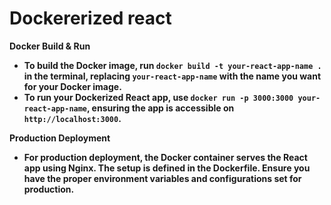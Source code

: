 # Dockererized react

<b>Docker Build & Run <b>
- To build the Docker image, run `docker build -t your-react-app-name .` in the terminal, replacing `your-react-app-name` with the name you want for your Docker image.
- To run your Dockerized React app, use `docker run -p 3000:3000 your-react-app-name`, ensuring the app is accessible on `http://localhost:3000`.

<b>Production Deployment<b>
- For production deployment, the Docker container serves the React app using Nginx. The setup is defined in the Dockerfile. Ensure you have the proper environment variables and configurations set for production.
